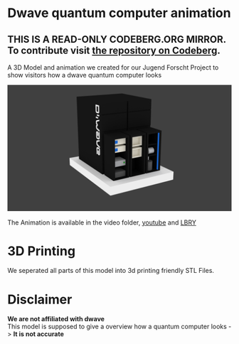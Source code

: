# Dwave quantum computer animation

## THIS IS A READ-ONLY CODEBERG.ORG MIRROR. To contribute visit [the repository on Codeberg](https://codeberg.org/Quantum-Computing-Jufo-2019/dwave-quantum-computer-3d-animation).

A 3D Model and animation we created for our Jugend Forscht Project to show visitors how a dwave quantum computer looks

![](https://raw.githubusercontent.com/Quantum-Computing-Jufo-2019/dwave-quantum-computer-3d-animation/master/img/overview.png)

The Animation is available in the video folder, [youtube](https://www.youtube.com/watch?v=AcO8yO35ci8) and [LBRY](https://lbry.tv/@jonathan.treffler:4/DWAVE-Quantum-Computer-Animation:6)
# 3D Printing
We seperated all parts of this model into 3d printing friendly STL Files.

# Disclaimer
__We are not affiliated with dwave__<br>
This model is supposed to give a overview how a quantum computer looks -> __It is not accurate__
